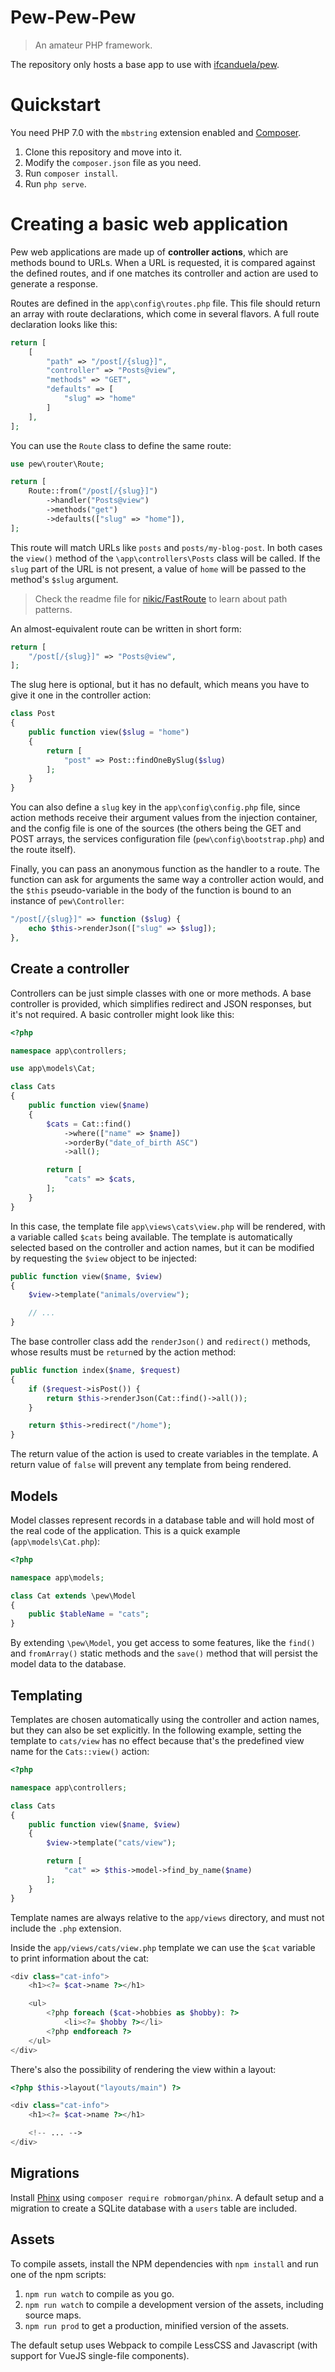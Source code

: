 # Pew-Pew-Pew

> An amateur PHP framework.

The repository only hosts a base app to use with [ifcanduela/pew](https://github.com/ifcanduela/pew).

# Quickstart

You need PHP 7.0 with the `mbstring` extension enabled and [Composer](http://getcomposer.org/).

1. Clone this repository and move into it.
2. Modify the `composer.json` file as you need.
3. Run `composer install`.
4. Run `php serve`.

# Creating a basic web application

Pew web applications are made up of **controller actions**, which are methods bound to URLs. When a
URL is requested, it is compared against the defined routes, and if one matches its controller and
action are used to generate a response.

Routes are defined in the `app\config\routes.php` file. This file should return an array with route
declarations, which come in several flavors. A full route declaration looks like this:

```php
return [
    [
        "path" => "/post[/{slug}]",
        "controller" => "Posts@view",
        "methods" => "GET",
        "defaults" => [
            "slug" => "home"
        ]
    ],
];
```

You can use the `Route` class to define the same route:

```php
use pew\router\Route;

return [
    Route::from("/post[/{slug}]")
        ->handler("Posts@view")
        ->methods("get")
        ->defaults(["slug" => "home"]),
];
```

This route will match URLs like `posts` and `posts/my-blog-post`. In both cases the `view()` method
of the `\app\controllers\Posts` class will be called. If the `slug` part of the URL is not present,
a value of `home` will be passed to the method's `$slug` argument.

> Check the readme file for [nikic/FastRoute](https://github.com/nikic/FastRoute#defining-routes) to
  learn about path patterns.

An almost-equivalent route can be written in short form:

```php
return [
    "/post[/{slug}]" => "Posts@view",
];
```

The slug here is optional, but it has no default, which means you have to give it one in the
controller action:

```php
class Post
{
    public function view($slug = "home")
    {
        return [
            "post" => Post::findOneBySlug($slug)
        ];
    }
}
```

You can also define a `slug` key in the `app\config\config.php` file, since action methods receive their
argument values from the injection container, and the config file is one of the sources (the others
being the GET and POST arrays, the services configuration file (`pew\config\bootstrap.php`) and the
route itself).

Finally, you can pass an anonymous function as the handler to a route. The function can ask for arguments
the same way a controller action would, and the `$this` pseudo-variable in the body of the function is
bound to an instance of `pew\Controller`:

```php
"/post[/{slug}]" => function ($slug) {
    echo $this->renderJson(["slug" => $slug]);
},
```

## Create a controller

Controllers can be just simple classes with one or more methods. A base controller is provided,
which simplifies redirect and JSON responses, but it's not required. A basic controller might look
like this:

```php
<?php

namespace app\controllers;

use app\models\Cat;

class Cats
{
    public function view($name)
    {
        $cats = Cat::find()
            ->where(["name" => $name])
            ->orderBy("date_of_birth ASC")
            ->all();

        return [
            "cats" => $cats,
        ];
    }
}

```

In this case, the template file `app\views\cats\view.php` will be rendered, with a variable called
`$cats` being available. The template is automatically selected based on the controller and action
names, but it can be modified by requesting the `$view` object to be injected:

```php
public function view($name, $view)
{
    $view->template("animals/overview");

    // ...
}
```

The base controller class add the `renderJson()` and `redirect()`  methods, whose results must be
`return`ed by the action method:

```php
public function index($name, $request)
{
    if ($request->isPost()) {
        return $this->renderJson(Cat::find()->all());
    }

    return $this->redirect("/home");
}
```

The return value of the action is used to create variables in the template. A return value of
`false` will prevent any template from being rendered.

## Models

Model classes represent records in a database table and will hold most of the real code of the
application. This is a quick example (`app\models\Cat.php`):

```php
<?php

namespace app\models;

class Cat extends \pew\Model
{
    public $tableName = "cats";
}
```

By extending `\pew\Model`, you get access to some features, like the `find()` and `fromArray()`
static methods and the `save()` method that will persist the model data to the database.

## Templating

Templates are chosen automatically using the controller and action names, but they can also be set
explicitly. In the following example, setting the template to `cats/view` has no effect because
that's the predefined view name for the `Cats::view()` action:

```php
<?php

namespace app\controllers;

class Cats
{
    public function view($name, $view)
    {
        $view->template("cats/view");

        return [
            "cat" => $this->model->find_by_name($name)
        ];
    }
}
```

Template names are always relative to the `app/views` directory, and must not include the `.php`
extension.

Inside the `app/views/cats/view.php` template we can use the `$cat` variable to print information
about the cat:

```php
<div class="cat-info">
    <h1><?= $cat->name ?></h1>

    <ul>
        <?php foreach ($cat->hobbies as $hobby): ?>
            <li><?= $hobby ?></li>
        <?php endforeach ?>
    </ul>
</div>
```

There's also the possibility of rendering the view within a layout:

```php
<?php $this->layout("layouts/main") ?>

<div class="cat-info">
    <h1><?= $cat->name ?></h1>

    <!-- ... -->
</div>
```

## Migrations

Install [Phinx](https://phinx.org/) using `composer require robmorgan/phinx`. A default setup and a
migration to create a SQLite database with a `users` table are included.

## Assets

To compile assets, install the NPM dependencies with `npm install` and run one of the npm scripts:

1. `npm run watch` to compile as you go.
2. `npm run watch` to compile a development version of the assets, including source maps.
3. `npm run prod` to get a production, minified version of the assets.

The default setup uses Webpack to compile LessCSS and Javascript (with support for VueJS single-file components).

